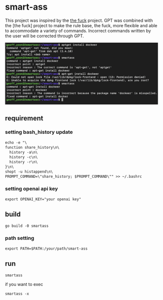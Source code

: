 # smart-ass

This project was inspired by the [the fuck](https://github.com/nvbn/thefuck) project.
GPT was combined with the [the fuck] project to make the rule base, the fuck, more flexible and able to accommodate a variety of commands. Incorrect commands written by the user will be corrected through GPT.

![alt text](https://github.com/geoff-yoon-dev/smart-ass/blob/main/docs/images/smartass_demo.png?raw=true)


## requirement

### setting bash_history update
```
echo -e "\
function share_history\n\
  history -a\n\
  history -c\n\
  history -r\n\
}\n\
shopt -u histappend\n\
PROMPT_COMMAND=\"share_history; $PROMPT_COMMAND\"" >> ~/.bashrc
```

### setting openai api key
```
export OPENAI_KEY="your openai key"
```

## build 
```
go build -0 smartass
```

### path setting
```
export PATH=$PATH:/your/path/smart-ass
```

## run
```
smartass
```
if you want to exec
```
smartass -x
```